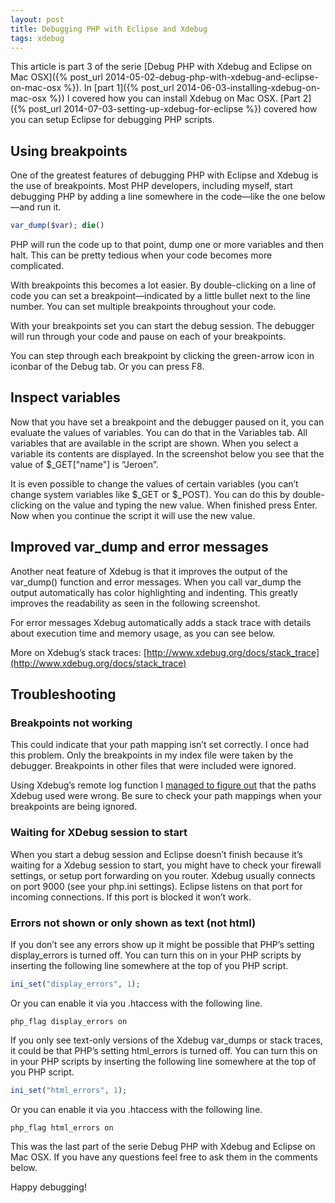 ```yaml
---
layout: post
title: Debugging PHP with Eclipse and Xdebug
tags: xdebug
---
```


This article is part 3 of the serie [Debug PHP with Xdebug and Eclipse on Mac OSX]({% post_url 2014-05-02-debug-php-with-xdebug-and-eclipse-on-mac-osx %}). In [part 1]({% post_url 2014-06-03-installing-xdebug-on-mac-osx %}) I covered how you can install Xdebug on Mac OSX. [Part 2]({% post_url 2014-07-03-setting-up-xdebug-for-eclipse %}) covered how you can setup Eclipse for debugging PHP scripts.

## Using breakpoints

One of the greatest features of debugging PHP with Eclipse and Xdebug is the use of breakpoints. Most PHP developers, including myself, start debugging PHP by adding a line somewhere in the code—like the one below—and run it.

```php
var_dump($var); die()
```

PHP will run the code up to that point, dump one or more variables and then halt. This can be pretty tedious when your code becomes more complicated.


With breakpoints this becomes a lot easier. By double-clicking on a line of code you can set a breakpoint—indicated by a little bullet next to the line number. You can set multiple breakpoints throughout your code.



With your breakpoints set you can start the debug session. The debugger will run through your code and pause on each of your breakpoints.



You can step through each breakpoint by clicking the green-arrow icon in iconbar of the Debug tab. Or you can press F8.


## Inspect variables

Now that you have set a breakpoint and the debugger paused on it, you can evaluate the values of variables. You can do that in the Variables tab. All variables that are available in the script are shown. When you select a variable its contents are displayed. In the screenshot below you see that the value of $_GET["name"] is “Jeroen”.



It is even possible to change the values of certain variables (you can’t change system variables like $_GET or $_POST). You can do this by double-clicking on the value and typing the new value. When finished press Enter. Now when you continue the script it will use the new value.

## Improved var_dump and error messages

Another neat feature of Xdebug is that it improves the output of the var_dump() function and error messages. When you call var_dump the output automatically has color highlighting and indenting. This greatly improves the readability as seen in the following screenshot.



For error messages Xdebug automatically adds a stack trace with details about execution time and memory usage, as you can see below.



More on Xdebug’s stack traces: [http://www.xdebug.org/docs/stack_trace](http://www.xdebug.org/docs/stack_trace)

## Troubleshooting

### Breakpoints not working

This could indicate that your path mapping isn’t set correctly. I once had this problem. Only the breakpoints in my index file were taken by the debugger. Breakpoints in other files that were included were ignored.

Using Xdebug’s remote log function I [managed to figure out](http://stackoverflow.com/questions/3422433/xdebug-ignores-breakpoints/4984177#4984177) that the paths Xdebug used were wrong. Be sure to check your path mappings when your breakpoints are being ignored.

### Waiting for XDebug session to start

When you start a debug session and Eclipse doesn’t finish because it’s waiting for a Xdebug session to start, you might have to check your firewall settings, or setup port forwarding on you router. Xdebug usually connects on port 9000 (see your php.ini settings). Eclipse listens on that port for incoming connections. If this port is blocked it won’t work.

### Errors not shown or only shown as text (not html)

If you don’t see any errors show up it might be possible that PHP’s setting display_errors is turned off. You can turn this on in your PHP scripts by inserting the following line somewhere at the top of you PHP script.

```php
ini_set("display_errors", 1);
```

Or you can enable it via you .htaccess with the following line.

```
php_flag display_errors on
```

If you only see text-only versions of the Xdebug var_dumps or stack traces, it could be that PHP’s setting html_errors is turned off. You can turn this on in your PHP scripts by inserting the following line somewhere at the top of you PHP script.

```php
ini_set("html_errors", 1);
```

Or you can enable it via you .htaccess with the following line.

```
php_flag html_errors on
```

This was the last part of the serie Debug PHP with Xdebug and Eclipse on Mac OSX. If you have any questions feel free to ask them in the comments below.

Happy debugging!
